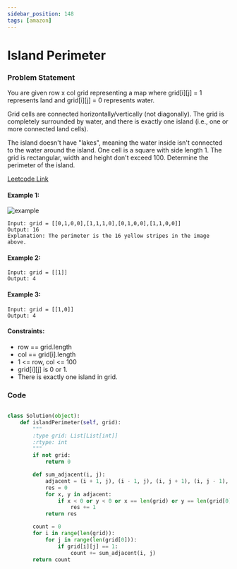 ```yaml
---
sidebar_position: 148
tags: [amazon]
---
```


# Island Perimeter

### Problem Statement

You are given row x col grid representing a map where grid[i][j] = 1 represents land and grid[i][j] = 0 represents water.

Grid cells are connected horizontally/vertically (not diagonally). The grid is completely surrounded by water, and there is exactly one island (i.e., one or more connected land cells).

The island doesn't have "lakes", meaning the water inside isn't connected to the water around the island. One cell is a square with side length 1. The grid is rectangular, width and height don't exceed 100. Determine the perimeter of the island.

[Leetcode Link](https://leetcode.com/problems/island-perimeter/)

#### Example 1:

![example](https://assets.leetcode.com/uploads/2018/10/12/island.png)

```
Input: grid = [[0,1,0,0],[1,1,1,0],[0,1,0,0],[1,1,0,0]]
Output: 16
Explanation: The perimeter is the 16 yellow stripes in the image above.
```

#### Example 2:

```
Input: grid = [[1]]
Output: 4
```

#### Example 3:

```
Input: grid = [[1,0]]
Output: 4
```

#### Constraints:

- row == grid.length
- col == grid[i].length
- 1 <= row, col <= 100
- grid[i][j] is 0 or 1.
- There is exactly one island in grid.

### Code

```python title="Python Code"

class Solution(object):
    def islandPerimeter(self, grid):
        """
        :type grid: List[List[int]]
        :rtype: int
        """
        if not grid:
            return 0

        def sum_adjacent(i, j):
            adjacent = (i + 1, j), (i - 1, j), (i, j + 1), (i, j - 1),
            res = 0
            for x, y in adjacent:
                if x < 0 or y < 0 or x == len(grid) or y == len(grid[0]) or grid[x][y] == 0:
                    res += 1
            return res

        count = 0
        for i in range(len(grid)):
            for j in range(len(grid[0])):
                if grid[i][j] == 1:
                    count += sum_adjacent(i, j)
        return count
```
